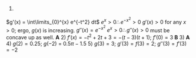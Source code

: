 1) 
  $g'(x) = \int\limits_{0}^{x} e^{-t^2} dt$
  $e^x > 0 \therefore e^{-x^2} > 0$
  $g'(x) > 0$ for any $x > 0$; ergo, $g(x)$ is increasing.
  $g''(x) = e^{-x^2}$
  $e^x > 0 \therefore g''(x) > 0$
  must be concave up as well.
  **A**
2) $f'(x) = -t^2 + 2t + 3 = -(t - 3)(t + 1)$; $f'(0) = 3$
  **B**
3) **A**
4) $g(2) = 0.25$; $g(-2)$ = $0.5\pi - 1.5$
5) $g(3) = 3$; $g'(3) = f(3) = 2$; $g''(3) = f'(3) = -2$

